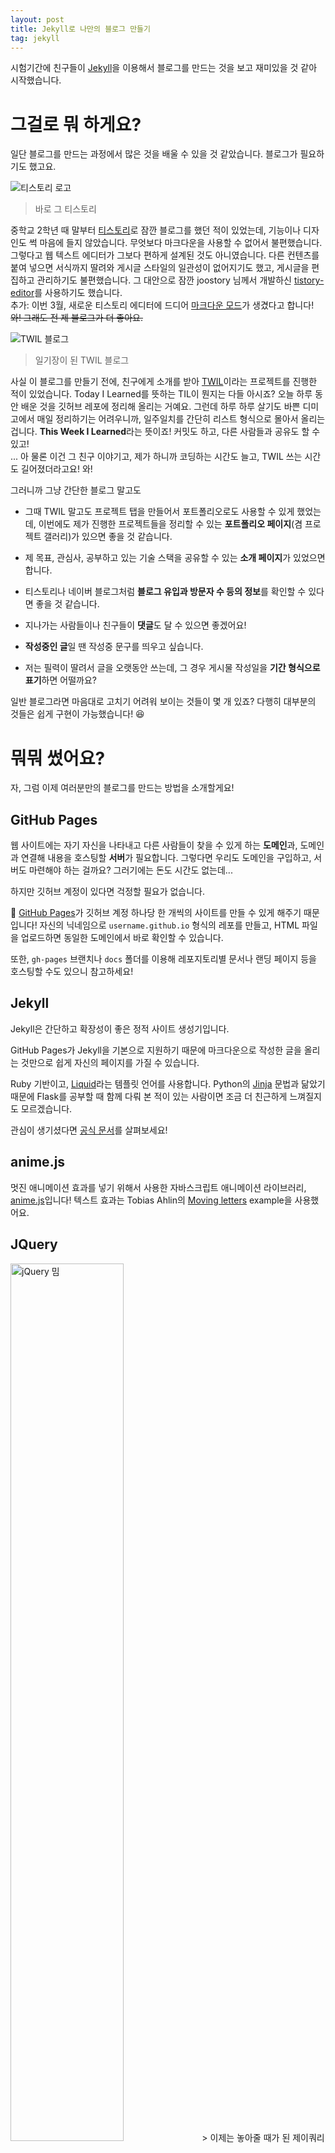 ```yaml
---
layout: post
title: Jekyll로 나만의 블로그 만들기
tag: jekyll
---
```


시험기간에 친구들이 [Jekyll](https://jekyllrb.com/)을 이용해서 블로그를 만드는 것을 보고 재미있을 것 같아 시작했습니다.

# 그걸로 뭐 하게요?
일단 블로그를 만드는 과정에서 많은 것을 배울 수 있을 것 같았습니다. 블로그가 필요하기도 했고요.

![티스토리 로고](/assets/images/posts/20190804/tistory.png)
> 바로 그 티스토리

중학교 2학년 때 말부터 [티스토리](https://www.tistory.com/)로 잠깐 블로그를 했던 적이 있었는데, 기능이나 디자인도 썩 마음에 들지 않았습니다. 무엇보다 마크다운을 사용할 수 없어서 불편했습니다. 그렇다고 웹 텍스트 에디터가 그보다 편하게 설계된 것도 아니였습니다. 다른 컨텐츠를 붙여 넣으면 서식까지 딸려와 게시글 스타일의 일관성이 없어지기도 했고, 게시글을 편집하고 관리하기도 불편했습니다. 그 대안으로 잠깐 joostory 님께서 개발하신 [tistory-editor](https://github.com/joostory/tistory-editor)를 사용하기도 했습니다.<br>
추가: 이번 3월, 새로운 티스토리 에디터에 드디어 [마크다운 모드](https://notice.tistory.com/2478)가 생겼다고 합니다! <s>와! 그래도 전 제 블로그가 더 좋아요.</s>

![TWIL 블로그](/assets/images/posts/20190804/twils.png)
> 일기장이 된 TWIL 블로그

사실 이 블로그를 만들기 전에, 친구에게 소개를 받아 [TWIL](https://github.com/junhoyeo/my-twils)이라는 프로젝트를 진행한 적이 있었습니다. 
Today I Learned를 뜻하는 TIL이 뭔지는 다들 아시죠? 오늘 하루 동안 배운 것을 깃허브 레포에 정리해 올리는 거예요. 그런데 하루 하루 살기도 바쁜 디미고에서 매일 정리하기는 어려우니까, 일주일치를 간단히 리스트 형식으로 몰아서 올리는 겁니다. **This Week I Learned**라는 뜻이죠! 커밋도 하고, 다른 사람들과 공유도 할 수 있고!<br>
... 아 물론 이건 그 친구 이야기고, 제가 하니까 코딩하는 시간도 늘고, TWIL 쓰는 시간도 길어졌더라고요! 와!

그러니까 그냥 간단한 블로그 말고도

- 그때 TWIL 말고도 프로젝트 탭을 만들어서 포트폴리오로도 사용할 수 있게 했었는데, 이번에도 제가 진행한 프로젝트들을 정리할 수 있는 **포트폴리오 페이지**(겸 프로젝트 갤러리)가 있으면 좋을 것 같습니다.

- 제 목표, 관심사, 공부하고 있는 기술 스택을 공유할 수 있는 **소개 페이지**가 있었으면 합니다.

- 티스토리나 네이버 블로그처럼 **블로그 유입과 방문자 수 등의 정보**를 확인할 수 있다면 좋을 것 같습니다.

- 지나가는 사람들이나 친구들이 **댓글**도 달 수 있으면 좋겠어요!

- **작성중인 글**일 땐 작성중 문구를 띄우고 싶습니다.

- 저는 필력이 딸려서 글을 오랫동안 쓰는데, 그 경우 게시물 작성일을 **기간 형식으로 표기**하면 어떨까요?

일반 블로그라면 마음대로 고치기 어려워 보이는 것들이 몇 개 있죠? 다행히 대부분의 것들은 쉽게 구현이 가능했습니다! 😆

# 뭐뭐 썼어요?
자, 그럼 이제 여러분만의 블로그를 만드는 방법을 소개할게요!

## GitHub Pages
웹 사이트에는 자기 자신을 나타내고 다른 사람들이 찾을 수 있게 하는 **도메인**과, 도메인과 연결해 내용을 호스팅할 **서버**가 필요합니다. 그렇다면 우리도 도메인을 구입하고, 서버도 마련해야 하는 걸까요? 그러기에는 돈도 시간도 없는데...

하지만 깃허브 계정이 있다면 걱정할 필요가 없습니다.

🎉 [GitHub Pages](https://pages.github.com/)가 깃허브 계정 하나당 한 개씩의 사이트를 만들 수 있게 해주기 때문입니다! 자신의 닉네임으로 `username.github.io` 형식의 레포를 만들고, HTML 파일을 업로드하면 동일한 도메인에서 바로 확인할 수 있습니다.

또한, `gh-pages` 브랜치나 `docs` 폴더를 이용해 레포지토리별 문서나 랜딩 페이지 등을 호스팅할 수도 있으니 참고하세요!

## Jekyll
Jekyll은 간단하고 확장성이 좋은 정적 사이트 생성기입니다. 

GitHub Pages가 Jekyll을 기본으로 지원하기 때문에 마크다운으로 작성한 글을 올리는 것만으로 쉽게 자신의 페이지를 가질 수 있습니다.

Ruby 기반이고, [Liquid](https://shopify.github.io/liquid/)라는 템플릿 언어를 사용합니다. Python의 [Jinja](https://palletsprojects.com/p/jinja/) 문법과 닮았기 때문에 Flask를 공부할 때 함께 다뤄 본 적이 있는 사람이면 조금 더 친근하게 느껴질지도 모르겠습니다.

관심이 생기셨다면 [공식 문서](https://jekyllrb.com/docs/)를 살펴보세요!

## anime.js
멋진 애니메이션 효과를 넣기 위해서 사용한 자바스크립트 애니메이션 라이브러리, [anime.js](https://animejs.com/)입니다!
텍스트 효과는 Tobias Ahlin의 [Moving letters](https://tobiasahlin.com/moving-letters/) example을 사용했어요.

## JQuery

<img alt="jQuery 밈" src="/assets/images/posts/20190804/jquery.png" style="width:60% !important;">
> 이제는 놓아줄 때가 된 제이쿼리

최대한 피하고 순수하게 자바스크립트로만 코딩하려고 노력했는데, 프로젝트 검색이나 anime.js 연동에는 어쩔 수 없이 조금 사용했습니다. 😰

## Google Analytics

![구글 애널리틱스](/assets/images/posts/20190804/analytics.png)
> *Set up Google Analytics*

사실 자세히는 안 봤지만, 블로그의 방문자 수나 자주 방문하는 페이지 등등 심심할 때 살펴보면 재미있어요! 아직은 블로그에 올린 글이 없었지만 나중에 다시 보면 달라져 있겠죠?

# 마무리: 다음엔 뭘 더 해볼까요?

## Staticman
[Staticman](https://staticman.net/)으로 방명록이나 블로그 내 에디터를 만들려고요!

## utterances
친구가 블로그에 적용하면서 알게 된 [utterances](https://utteranc.es/)을 적용해 댓글을 깃허브 이슈로 관리할 수 있게 해도 재미있을 것 같긴 합니다. 다만 이슈 숫자가 늘어나면 약간 본능적으로 닫고 싶어질 것 같아요. 🤔 그냥 Staticman으로 누가 댓글을 올리는 즉시 PR이 올라온다던가 하는 방식으로 구현해도 좋을 것 같아요.

## 파비콘 등등
멋진 파비콘을 달아야겠어요. 아, 또 모바일 브라우저에서 보이는 테마 색도 적용해 주고...

## 고품질의 게시글
이제 블로그는 얼추 완성되어 가고 있으니, 높은 퀄리티의 글들을 앞으로도 틈틈이 올리도록 해야겠네요!!

제 첫 게시글과 함께해 주셔서 감사합니다! 😍
